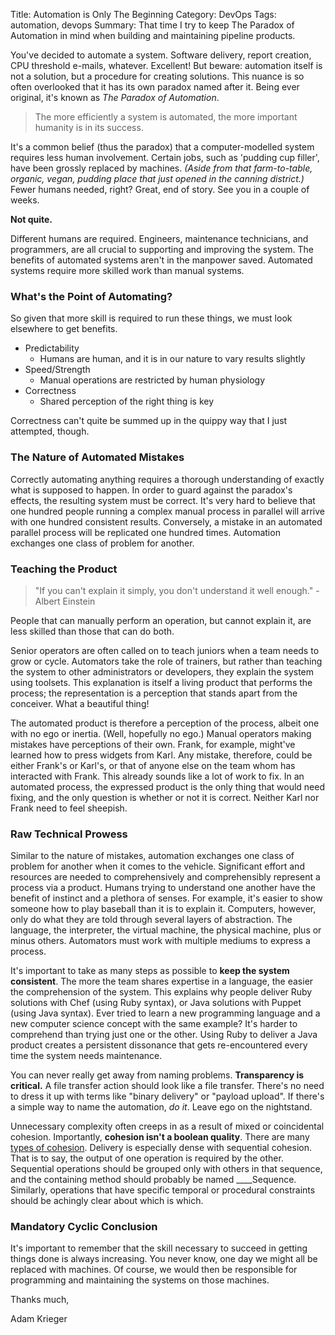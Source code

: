 Title: Automation is Only The Beginning
Category: DevOps
Tags: automation, devops
Summary: That time I try to keep The Paradox of Automation in mind when building and maintaining pipeline products.

You've decided to automate a system. Software delivery, report creation, CPU threshold e-mails, whatever. Excellent! But beware: automation itself is not a solution, but a procedure for creating solutions. This nuance is so often overlooked that it has its own paradox named after it. Being ever original, it's known as *The Paradox of Automation*.

<!--more-->

> The more efficiently a system is automated, the more important humanity is in its success.

It's a common belief (thus the paradox) that a computer-modelled system requires less human involvement. Certain jobs, such as 'pudding cup filler', have been grossly replaced by machines. *(Aside from that farm-to-table, organic, vegan, pudding place that just opened in the canning district.)* Fewer humans needed, right? Great, end of story. See you in a couple of weeks.

**Not quite.**

Different humans are required. Engineers, maintenance technicians, and programmers, are all crucial to supporting and improving the system. The benefits of automated systems aren't in the manpower saved. Automated systems require more skilled work than manual systems.

### What's the Point of Automating?

So given that more skill is required to run these things, we must look elsewhere to get benefits.

- Predictability
   - Humans are human, and it is in our nature to vary results slightly
- Speed/Strength
   - Manual operations are restricted by human physiology
- Correctness
   - Shared perception of the right thing is key

Correctness can't quite be summed up in the quippy way that I just attempted, though.

### The Nature of Automated Mistakes

Correctly automating anything requires a thorough understanding of exactly what is supposed to happen. In order to guard against the paradox's effects, the resulting system must be correct. It's very hard to believe that one hundred people running a complex manual process in parallel will arrive with one hundred consistent results. Conversely, a mistake in an automated parallel process will be replicated one hundred times. Automation exchanges one class of problem for another.

### Teaching the Product

> "If you can't explain it simply, you don't understand it well enough." - Albert Einstein

People that can manually perform an operation, but cannot explain it, are less skilled than those that can do both.

Senior operators are often called on to teach juniors when a team needs to grow or cycle. Automators take the role of trainers, but rather than teaching the system to other administrators or developers, they explain the system using toolsets. This explanation is itself a living product that performs the process; the representation is a perception that stands apart from the conceiver. What a beautiful thing!

The automated product is therefore a perception of the process, albeit one with no ego or inertia. (Well, hopefully no ego.) Manual operators making mistakes have perceptions of their own. Frank, for example, might've learned how to press widgets from Karl. Any mistake, therefore, could be either Frank's or Karl's, or that of anyone else on the team whom has interacted with Frank. This already sounds like a lot of work to fix. In an automated process, the expressed product is the only thing that would need fixing, and the only question is whether or not it is correct. Neither Karl nor Frank need to feel sheepish.

### Raw Technical Prowess

Similar to the nature of mistakes, automation exchanges one class of problem for another when it comes to the vehicle. Significant effort and resources are needed to comprehensively and comprehensibly represent a process via a product. Humans trying to understand one another have the benefit of instinct and a plethora of senses. For example, it's easier to show someone how to play baseball than it is to explain it. Computers, however, only do what they are told through several layers of abstraction. The language, the interpreter, the virtual machine, the physical machine, plus or minus others. Automators must work with multiple mediums to express a process.

It's important to take as many steps as possible to **keep the system consistent**. The more the team shares expertise in a language, the easier the comprehension of the system. This explains why people deliver Ruby solutions with Chef (using Ruby syntax), or Java solutions with Puppet (using Java syntax). Ever tried to learn a new programming language and a new computer science concept with the same example? It's harder to comprehend than trying just one or the other. Using Ruby to deliver a Java product creates a persistent dissonance that gets re-encountered every time the system needs maintenance.

You can never really get away from naming problems. **Transparency is critical.** A file transfer action should look like a file transfer. There's no need to dress it up with terms like "binary delivery" or "payload upload". If there's a simple way to name the automation, *do it*. Leave ego on the nightstand.

Unnecessary complexity often creeps in as a result of mixed or coincidental cohesion. Importantly, **cohesion isn't a boolean quality**. There are many [types of cohesion](https://en.wikipedia.org/wiki/Cohesion_%28computer_science%29). Delivery is especially dense with sequential cohesion. That is to say, the output of one operation is required by the other. Sequential operations should be grouped only with others in that sequence, and the containing method should probably be named ____Sequence. Similarly, operations that have specific temporal or procedural constraints should be achingly clear about which is which.

### Mandatory Cyclic Conclusion

It's important to remember that the skill necessary to succeed in getting things done is always increasing. You never know, one day we might all be replaced with machines. Of course, we would then be responsible for programming and maintaining the systems on those machines.

Thanks much,

Adam Krieger